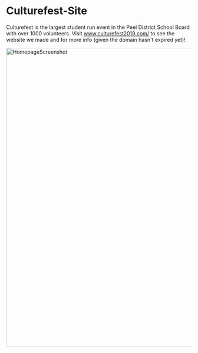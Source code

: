 # Culturefest-Site
Culturefest is the largest student run event in the Peel District School Board with over 1000 volunteers.
Visit www.culturefest2019.com/ to see the website we made and for more info (given the domain hasn't expired yet)!

<img width="812" alt="HomepageScreenshot" src="https://user-images.githubusercontent.com/19658479/85176974-11d8d080-b249-11ea-9ac4-789a99f22654.PNG">
